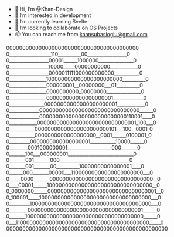 - 👋 Hi, I’m @Khan-Design
- 👀 I’m interested in development
- 🌱 I’m currently learning Svelte
- 💞️ I’m looking to collaborate on OS Projects
- 📫 You can reach me from kaansubasioglu@gmail.com


00000000000000000000000000000000000000000                                                                                                                     
0__________________110__________00_________________0                                                                                                                             
0_________________00001______1000000_______________0                                                                                                                            
0_________________10000_____00000000000____________0                                                                                                                             
0_________________0000011111000000000000___________0                                                                                                                             
0________________100000000000000000000000__________0                                                                                                                             
0________________000000001__00000000___01__________0                                                                                                                             
0________________0000000000_00000000_______________0                                                                                                                             
0________________000000000000000000001_____________0                                                                                                                             
0_______________00000000000000000000001____________0                                                                                                                             
0_____________0000000000000000000000000000000______0                                                                                                                             
0_____________000000000000000000000000000110001____0                                                                                                                             
0____________0000000000000000000000000000001_100___0                                                                                                                             
0___________00000000000000000000000101___100__0001_0                                                                                                                             
0___________0000000000000000000__0001______0100001_0                                                                                                                             
0_________0000000000000000001___________10000______0                                                                                                                             
0________0001000000001___________________000_______0                                                                                                                             
0_______100___000000001____________________________0                                                                                                                             
0_______001_______000______________________________0                                                                                                                             
0_______001_______00__________10000000000000001____0                                                                                                                             
0______000_______00000___11000000000000000000000___0                                                                                                                             
0_____0000_______00000000000000000000000000000000__0                                                                                                                             
0____00001______100000000000000000000000000000000__0                                                                                                                             
0_0000000______0000000000000000000000000000000001__0                                                                                                                             
0_100001_____10000000000000000000000000000000000___0                                                                                                                             
0_________10000000000000000000000000000000000000___0                                                                                                                             
0________000000000000000000000000000000000001______0                                                                                                                             
0_______1000000000000000000000000000000000000______0                                                                                                                             
0___110000000000000000000000000000000000000000_____0                                                                                                                             
00000000000000000000000000000000000000000000000000
